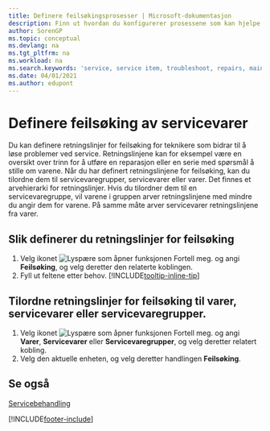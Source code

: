 ```yaml
---
title: Definere feilsøkingsprosesser | Microsoft-dokumentasjon
description: Finn ut hvordan du konfigurerer prosessene som kan hjelpe kundeservicerepresentanter med å identifisere og løse problemer med servicevarer.
author: SorenGP
ms.topic: conceptual
ms.devlang: na
ms.tgt_pltfrm: na
ms.workload: na
ms.search.keywords: 'service, service item, troubleshoot, repairs, maintenance'
ms.date: 04/01/2021
ms.author: edupont
---
```


# <a name="setting-up-troubleshooting-for-service-items"></a><a name="setting-up-troubleshooting-for-service-items"></a><a name="setting-up-troubleshooting-for-service-items"></a>Definere feilsøking av servicevarer
Du kan definere retningslinjer for feilsøking for teknikere som bidrar til å løse problemer ved service. Retningslinjene kan for eksempel være en oversikt over trinn for å utføre en reparasjon eller en serie med spørsmål å stille om varene. Når du har definert retningslinjene for feilsøking, kan du tilordne dem til servicevaregrupper, servicevarer eller varer. Det finnes et arvehierarki for retningslinjer. Hvis du tilordner dem til en servicevaregruppe, vil varene i gruppen arver retningslinjene med mindre du angir dem for varene. På samme måte arver servicevarer retningslinjene fra varer.  

## <a name="to-set-up-troubleshooting-guidelines"></a><a name="to-set-up-troubleshooting-guidelines"></a><a name="to-set-up-troubleshooting-guidelines"></a>Slik definerer du retningslinjer for feilsøking
1. Velg ikonet ![Lyspære som åpner funksjonen Fortell meg.](media/ui-search/search_small.png "Fortell hva du vil gjøre") og angi **Feilsøking**, og velg deretter den relaterte koblingen.  
2. Fyll ut feltene etter behov. [!INCLUDE[tooltip-inline-tip](includes/tooltip-inline-tip_md.md)]  

## <a name="to-assign-troubleshooting-guidelines-to-items-service-items-or-service-item-groups"></a><a name="to-assign-troubleshooting-guidelines-to-items-service-items-or-service-item-groups"></a><a name="to-assign-troubleshooting-guidelines-to-items-service-items-or-service-item-groups"></a>Tilordne retningslinjer for feilsøking til varer, servicevarer eller servicevaregrupper.
1. Velg ikonet ![Lyspære som åpner funksjonen Fortell meg.](media/ui-search/search_small.png "Fortell hva du vil gjøre") og angi **Varer**, **Servicevarer** eller **Servicevaregrupper**, og velg deretter relatert kobling.  
2. Velg den aktuelle enheten, og velg deretter handlingen **Feilsøking**.  

## <a name="see-also"></a><a name="see-also"></a><a name="see-also"></a>Se også
[Servicebehandling](service-service.md)

[!INCLUDE[footer-include](includes/footer-banner.md)]
